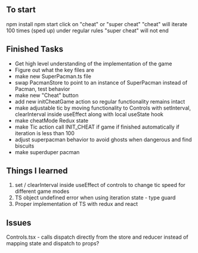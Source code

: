 ## To start

npm install
npm start
click on "cheat" or "super cheat"
"cheat" will iterate 100 times (sped up) under regular rules
"super cheat" will not end

## Finished Tasks
- Get high level understanding of the implementation of the game
- Figure out what the key files are
- make new SuperPacman.ts file
- swap PacmanStore to point to an instance of SuperPacman instead of Pacman, test behavior
- make new "Cheat" button
- add new initCheatGame action so regular functionality remains intact
- make adjustable tic by moving functionality to Controls with setInterval, clearInterval inside useEffect along with local useState hook
- make cheatMode Redux state
- make Tic action call INIT_CHEAT if game if finished automatically if iteration is less than 100
- adjust superpacman behavior to avoid ghosts when dangerous and find biscuits
- make superduper pacman

## Things I learned

1. set / clearInterval inside useEffect of controls to change tic speed for different game modes 
2. TS object undefined error when using iteration state - type guard
3. Proper implementation of TS with redux and react


## Issues

Controls.tsx - calls dispatch directly from the store and reducer instead of mapping state and dispatch to props? 



